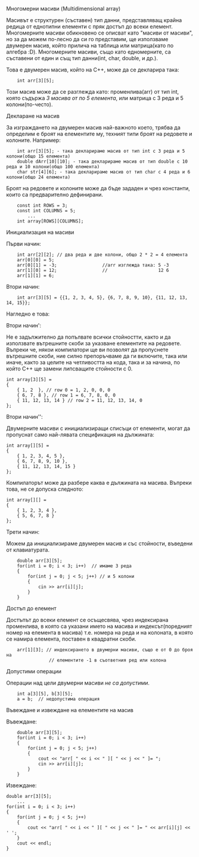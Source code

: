 Многомерни масиви (Multidimensional array)

Масивът е структурен (съставен) тип данни, представляващ крайна редица от еднотипни елементи с пряк достъп до всеки елемент. Многомерните масиви обикновено се описват като "масиви от масиви", но за да можем по-лесно да си го представим, ще използваме двумерен масив, който прилича на таблица или матрица(като по алгебра :D). Многомерните масиви, също като едномерните, са съставени от един и същ тип данни(int, char, double, и др.).



Това е двумерен масив, който на С++, може да се декларира така:

        int arr[3][5];

Този масив може да се разглежда като: променлива(arr) oт тип int, която съдържа *3 масива от по 5 елемента*, или матрица с 3 реда и 5 колони(по-често).

Декларане на масив

За изграждането на двумерен масив най-важното което, трябва да определим е броят на елементите му, техният типи броят на редовете и колоните. Например:

        int arr[3][5]; - така декларираме масив от тип int с 3 реда и 5 колони(общо 15 елемента)
        double dArr[10][10]; - така декларираме масив от тип double с 10 реда и 10 колони(общо 100 елемента)
        char str[4][6]; - така декларираме масив от тип char с 4 реда и 6 колони(общо 24 елемента)

Броят на редовете и колоните може да бъде зададен и чрез константи, които са предварително дефинирани.

        const int ROWS = 3;
        const int COLUMNS = 5;
            ...
        int array[ROWS][COLUMNS];

Инициализация на масиви

Първи начин:



        int arr[2][2]; // два реда и две колони, общо 2 * 2 = 4 елемента
        arr[0][0] = 5;
        arr[0][1] = -3;                 //arr изглежда така: 5 -3
        arr[1][0] = 12;                 //                   12 6
        arr[1][1] = 6;

Втори начин:



        int arr[3][5] = {{1, 2, 3, 4, 5}, {6, 7, 8, 9, 10}, {11, 12, 13, 14, 15}};

Нагледно е това:

Втори начин':

Не е задължително да попълвате всички стойностти, както и да използвате вътрешните скоби за указване елементите на редовете. Въпреки че, някои компилатори ще ви позволят да пропуснете вътрешните скоби, ние силно препоръчваме да ги включите, така или иначе, както за целите на четливостта на кода, така и за начина, по който C++ ще замени липсващите стойности с 0.

    int array[3][5] =
    {
        { 1, 2  }, // row 0 = 1, 2, 0, 0, 0
        { 6, 7, 8 }, // row 1 = 6, 7, 8, 0, 0
        { 11, 12, 13, 14 } // row 2 = 11, 12, 13, 14, 0
    };
    

Втори начин'':

Двумерните масиви с инициализиращи списъци от елементи, могат да пропуснат само най-лявата спецификация на дължината:

    int array[][5] =
    {
        { 1, 2, 3, 4, 5 },
        { 6, 7, 8, 9, 10 },
        { 11, 12, 13, 14, 15 }
    };

Компилаторът може да разбере каква е дължината на масива. Въпреки това, не се допуска следното:

    int array[][] = 
    {
        { 1, 2, 3, 4 },
        { 5, 6, 7, 8 }
    };

Трети начин:

Можем да инициализираме двумерен масив и със стойности, въведени от клавиатурата.

        double arr[3][5];
        for(int i = 0; i < 3; i++)  // имаме 3 реда
        {
            for(int j = 0; j < 5; j++) // и 5 колони
            {
                cin >> arr[i][j];
            }
        }

Достъп до елемент

Достъпът до всеки елемент се осъщесвява, чрез индексирана променлива, в която са указани името на масива и индексът(поредният номер на елемента в масива) т.е. номера на реда и на колоната, в която се намира елемента, поставен в квадратни скоби.

        arr[1][3]; // индексирането в двумерни масиви, също е от 0 до броя на                     
                    // елементите -1 в съответния ред или колона



Допустими операции

Операции над цели двумерни масиви *не са допустими*.

        int a[3][5], b[3][5];
        a = b;  // недопустима операция

Въвеждане и извеждане на елементите на масив

Въвеждане:

        double arr[3][5];
        for(int i = 0; i < 3; i++)
        {
            for(int j = 0; j < 5; j++) 
            {
                cout << "arr[ " << i << " ][ " << j << " ]= ";
                cin >> arr[i][j];
            }
        }

Извеждане:

    double arr[3][5];
        ...
    for(int i = 0; i < 3; i++)
    {
        for(int j = 0; j < 5; j++)
        {
            cout << "arr[ " << i << " ][ " << j << " ]= " << arr[i][j] << ' ';
        }
        cout << endl;
    }
